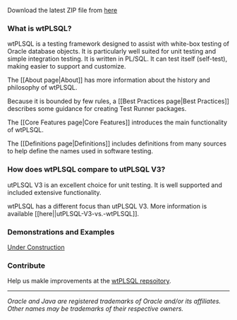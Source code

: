 
Download the latest ZIP file from [here](https://github.com/DDieterich/wtPLSQL/releases)

### What is wtPLSQL?

wtPLSQL is a testing framework designed to assist with white-box testing of Oracle database objects.  It is particularly well suited for unit testing and simple integration testing.  It is written in PL/SQL.  It can test itself (self-test), making easier to support and customize.

The [[About page|About]] has more information about the history and philosophy of wtPLSQL.

Because it is bounded by few rules, a [[Best Practices page|Best Practices]] describes some guidance for creating Test Runner packages.

The [[Core Features page|Core Features]] introduces the main functionality of wtPLSQL.

The [[Definitions page|Definitions]] includes definitions from many sources to help define the names used in software testing.

### How does wtPLSQL compare to utPLSQL V3?

utPLSQL V3 is an excellent choice for unit testing.  It is well supported and included extensive functionality.

wtPLSQL has a different focus than utPLSQL V3.  More information is available [[here||utPLSQL-V3-vs.-wtPLSQL]].

### Demonstrations and Examples

[Under Construction](demo/README.md)

### Contribute

Help us makle improvements at the [wtPLSQL repsoitory](https://github.com/DDieterich/wtPLSQL).

---

_Oracle and Java are registered trademarks of Oracle and/or its affiliates. Other names may be trademarks of their respective owners._
